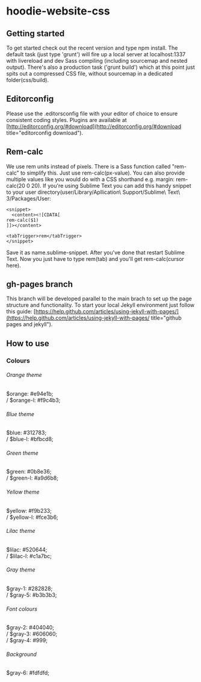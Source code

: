 hoodie-website-css
==================

## Getting started

To get started check out the recent version and type npm install.
The default task (just type 'grunt') will fire up a local server at localhost:1337 with livereload and dev Sass compiling (including sourcemap and nested output).
There's also a production task ('grunt build') which at this point just spits out a compressed CSS file, without sourcemap in a dedicated folder(css/build).

## Editorconfig

Please use the .editorsconfig file with your editor of choice to ensure consistent coding styles. Plugins are available at [http://editorconfig.org/#download](http://editorconfig.org/#download title="editorconfig download").

## Rem-calc

We use rem units instead of pixels. There is a Sass function called "rem-calc" to simplify this. Just use rem-calc(px-value). You can also provide multiple values like you would do with a CSS shorthand e.g. margin: rem-calc(20 0 20).
If you're using Sublime Text you can add this handy snippet to your user directory(user/Library/Apllication\ Support/Sublime\ Text\ 3/Packages/User:

    <snippet>
      <content><![CDATA[
    rem-calc($1)
    ]]></content>

    <tabTrigger>rem</tabTrigger>
    </snippet>

Save it as name.sublime-snippet. After you've done that restart Sublime Text. Now you just have to type rem(tab) and you'll get rem-calc(cursor here).

## gh-pages branch

This branch will be developed parallel to the main brach to set up the page structure and functionality. To start your local Jekyll environment just follow this guide: [https://help.github.com/articles/using-jekyll-with-pages/](https://help.github.com/articles/using-jekyll-with-pages/ title="github pages and jekyll").


## How to use

### Colours

###### Orange theme
$orange: #e94e1b;<br >/
$orange-l: #f9c4b3;

###### Blue theme
$blue: #312783;<br >/
$blue-l: #bfbcd8;

###### Green theme
$green: #0b8e36;<br >/
$green-l: #a9d6b8;

###### Yellow theme
$yellow: #f9b233;<br >/
$yellow-l: #fce3b6;

###### Lilac theme
$lilac: #520644;<br >/
$lilac-l: #c1a7bc;

###### Gray theme
$gray-1: #282828;<br >/
$gray-5: #b3b3b3;

###### Font colours
$gray-2: #404040;<br >/
$gray-3: #606060;<br >/
$gray-4: #999;

###### Background
$gray-6: #fdfdfd;